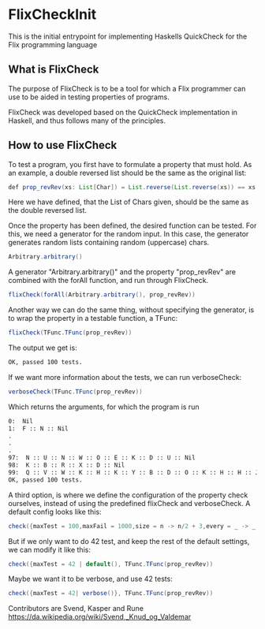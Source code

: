 # FlixCheckInit

This is the initial entrypoint for implementing Haskells QuickCheck for the Flix programming language

## What is FlixCheck

The purpose of FlixCheck is to be a tool for which a Flix programmer can use to be aided in testing properties of programs.

FlixCheck was developed based on the QuickCheck implementation in Haskell, and thus follows many of the principles.

## How to use FlixCheck

To test a program, you first have to formulate a property that must hold. As an example, a double reversed list should be the same as the original list:

```java
def prop_revRev(xs: List[Char]) = List.reverse(List.reverse(xs)) == xs;
```

Here we have defined, that the List of Chars given, should be the same as the double reversed list.

Once the property has been defined, the desired function can be tested. For this, we need a generator for the random input. In this case, the generator generates random lists containing random (uppercase) chars.

```java
Arbitrary.arbitrary()
```

A generator "Arbitrary.arbitrary()" and the property "prop_revRev" are combined with the forAll function, and run through FlixCheck.

```java
flixCheck(forAll(Arbitrary.arbitrary(), prop_revRev))
```

Another way we can do the same thing, without specifying the generator, is to wrap the property in a testable function, a TFunc:

```java
flixCheck(TFunc.TFunc(prop_revRev))
```

The output we get is:

```cmd
OK, passed 100 tests.
```

If we want more information about the tests, we can run verboseCheck:

```java
verboseCheck(TFunc.TFunc(prop_revRev))
```

Which returns the arguments, for which the program is run

```cmd
0:  Nil
1:  F :: N :: Nil
.
.
.
97:  N :: U :: N :: W :: O :: E :: K :: D :: U :: Nil
98:  K :: B :: R :: X :: D :: Nil
99:  Q :: V :: W :: K :: H :: K :: Y :: B :: D :: O :: K :: H :: H :: J :: Q :: R :: I :: O :: C :: Z :: G :: V :: Y :: N :: E :: H :: M :: C :: Nil
OK, passed 100 tests.
```

A third option, is where we define the configuration of the property check ourselves, instead of using the predefined flixCheck and verboseCheck.
A default config looks like this:

```java
check({maxTest = 100,maxFail = 1000,size = n -> n/2 + 3,every = _ -> _ -> ""}, prop_revRev)
```

But if we only want to do 42 test, and keep the rest of the default settings, we can modify it like this:

```java
check({maxTest = 42 | default(), TFunc.TFunc(prop_revRev))
```

Maybe we want it to be verbose, and use 42 tests:

```java
check({maxTest = 42| verbose()}, TFunc.TFunc(prop_revRev))
```

Contributors are Svend, Kasper and Rune <https://da.wikipedia.org/wiki/Svend,_Knud_og_Valdemar>
